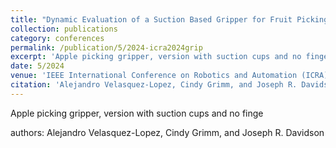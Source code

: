 ```yaml
---
title: "Dynamic Evaluation of a Suction Based Gripper for Fruit Picking using a Physical Twin"
collection: publications
category: conferences
permalink: /publication/5/2024-icra2024grip
excerpt: 'Apple picking gripper, version with suction cups and no fingers'
date: 5/2024
venue: 'IEEE International Conference on Robotics and Automation (ICRA)'
citation: 'Alejandro Velasquez-Lopez, Cindy Grimm, and Joseph R. Davidson'
---
```

Apple picking gripper, version with suction cups and no finge

authors: Alejandro Velasquez-Lopez, Cindy Grimm, and Joseph R. Davidson